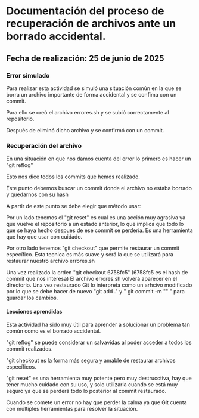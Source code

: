 # Documentación del proceso de recuperación de archivos ante un borrado accidental.

## Fecha de realización: 25 de junio de 2025

### Error simulado
Para realizar esta actividad se simuló una situación común en la que se borra 
un archivo importante de forma accidental y se confima con un commit.

Para ello se creó el archivo errores.sh y se subió correctamente al repositorio.

Después de eliminó dicho archivo y se confirmó con un commit.

### Recuperación del archivo
En una situación en que nos damos cuenta del error lo primero es hacer un "git reflog" 

Esto nos dice todos los commits que hemos realizado. 

Este punto debemos buscar un commit donde el archivo no estaba borrado y quedarnos con su hash

A partir de este punto se debe elegir que método usar:

Por un lado tenemos el "git reset" es cual es una acción muy agrasiva ya que vuelve el repositorio
a un estado anterior, lo que implica que todo lo que se haya hecho despues de ese commit se perdería.
Es una herramienta que hay que usar con cuidado.

Por otro lado tenemos "git checkout" que permite restaurar un commit específico.
Esta tecnica es más suave y será la que se utilizará para restaurar nuestro archivo errores.sh

Una vez realizado la orden "git checkout 6758fc5" (6758fc5 es el hash de commit que nos interesa)
El archivo errores.sh volverá aparecer en el directorio.
Una vez restaurado Git lo interpreta como un arhcivo modificado por lo que se debe hacer de nuevo 
"git add ." y " git commit -m "" " para guardar los cambios.

#### Lecciones aprendidas
Esta actividad ha sido muy útil para aprender a solucionar un problema tan común como es el borrado accidental.

"git reflog" se puede considerar un salvavidas al poder acceder a todos los commit realizados.

"git checkout es la forma más segura y amable de restaurar archivos específicos.

"git reset" es una herramienta muy potente pero muy destrucctiva, hay que tener mucho cuidado con su uso, y solo
utilizarla cuando se está muy seguro ya que se perderá todo lo posterior al commit restaurado.

Cuando se comete un error no hay que perder la calma ya que Git cuenta con múltiples herramientas para resolver la situación.

